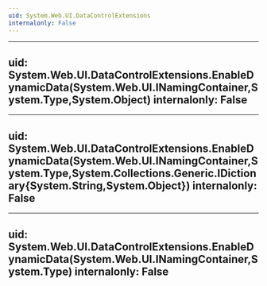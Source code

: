 ```yaml
---
uid: System.Web.UI.DataControlExtensions
internalonly: False
---
```


---
uid: System.Web.UI.DataControlExtensions.EnableDynamicData(System.Web.UI.INamingContainer,System.Type,System.Object)
internalonly: False
---

---
uid: System.Web.UI.DataControlExtensions.EnableDynamicData(System.Web.UI.INamingContainer,System.Type,System.Collections.Generic.IDictionary{System.String,System.Object})
internalonly: False
---

---
uid: System.Web.UI.DataControlExtensions.EnableDynamicData(System.Web.UI.INamingContainer,System.Type)
internalonly: False
---

